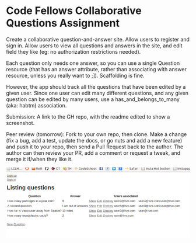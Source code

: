 # Code Fellows Collaborative Questions Assignment

Create a collaborative question-and-answer site. Allow users to register and sign in. Allow users to view all questions and answers in the site, and edit field they like (eg: no authorization restrictions needed).

Each question only needs one answer, so you can use a single Question resource (that has an answer attribute, rather than associating with answer resource, unless you really want to ;]). Scaffolding is fine.

However, the app should track all the questions that have been edited by a given user. Since one user can edit many different questions, and any given question can be edited by many users, use a has_and_belongs_to_many (aka: habtm) association.

Submission: A link to the GH repo, with the readme edited to show a screenshot.

Peer review (tomorrow): Fork to your own repo, then clone. Make a change (fix a bug, add a test, update the docs, or go nuts and add a new feature) and push it to your repo, then send a Pull Request back to the author. The author can then review your PR, add a comment or request a tweak, and merge it if/when they like it.


![Image](./doc/AssignmentShot.png?raw=true)
